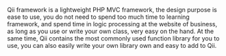Qii framework is a lightweight PHP MVC framework, the design purpose is ease to use, you do not need to spend too much time to learning framework, and spend time in logic processing at the website of business, as long as you use or write your own class, very easy on the hand. At the same time, Qii contains the most commonly used function library for you to use, you can also easily write your own library own and easy to add to Qii.